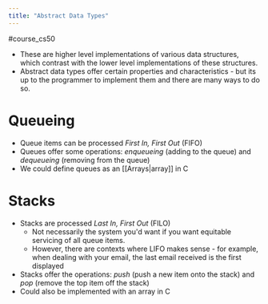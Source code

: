```yaml
---
title: "Abstract Data Types"
---
```

#course_cs50 

- These are higher level implementations of various data structures, which contrast with the lower level implementations of these structures.
- Abstract data types offer certain properties and characteristics - but its up to the programmer to implement them and there are many ways to do so.

# Queueing

- Queue items can be processed *First In, First Out* (FIFO)
- Queues offer some operations: _enqueueing_ (adding to the queue) and _dequeueing_ (removing from the queue)
- We could define queues as an [[Arrays|array]] in C

# Stacks

- Stacks are processed _Last In, First Out_ (FILO)
    - Not necessarily the system you'd want if you want equitable servicing of all queue items.
    - However, there are contexts where LIFO makes sense - for example, when dealing with your email, the last email received is the first displayed
- Stacks offer the operations: _push_ (push a new item onto the stack) and _pop_ (remove the top item off the stack)
- Could also be implemented with an array in C
